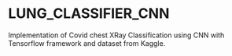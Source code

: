 # LUNG_CLASSIFIER_CNN
Implementation of Covid chest XRay Classification using CNN with Tensorflow framework and dataset from Kaggle.
